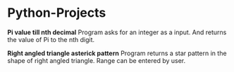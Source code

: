 # Python-Projects

**Pi value till nth decimal**
Program asks for an integer as a input.
And returns the value of Pi to the nth digit.


**Right angled triangle asterick pattern**
Program returns a star pattern in the shape of right angled triangle.
Range can be entered by user.
